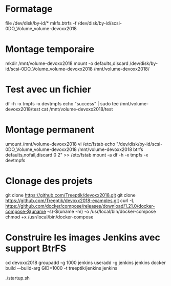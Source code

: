 # Formatage
file /dev/disk/by-id/*
mkfs.btrfs -f /dev/disk/by-id/scsi-0DO_Volume_volume-devoxx2018

# Montage temporaire
mkdir /mnt/volume-devoxx2018
mount -o defaults,discard /dev/disk/by-id/scsi-0DO_Volume_volume-devoxx2018 /mnt/volume-devoxx2018/

# Test avec un fichier
df -h -x tmpfs -x devtmpfs
echo "success"  | sudo tee /mnt/volume-devoxx2018/test
cat /mnt/volume-devoxx2018/test

# Montage permanent
umount /mnt/volume-devoxx2018
vi /etc/fstab
echo "/dev/disk/by-id/scsi-0DO_Volume_volume-devoxx2018 /mnt/volume-devoxx2018 btrfs defaults,nofail,discard 0 2" >> /etc/fstab
mount -a
df -h -x tmpfs -x devtmpfs

# Clonage des projets
git clone https://github.com/Treeptik/devoxx2018.git
git clone https://github.com/Treeptik/devoxx2018-examples.git
curl -L https://github.com/docker/compose/releases/download/1.21.0/docker-compose-$(uname -s)-$(uname -m) -o /usr/local/bin/docker-compose
chmod +x /usr/local/bin/docker-compose

# Construire les images Jenkins avec support BtrFS
cd devoxx2018
groupadd -g 1000 jenkins
useradd -g jenkins jenkins
docker build --build-arg GID=1000 -t treeptik/jenkins jenkins

./startup.sh
